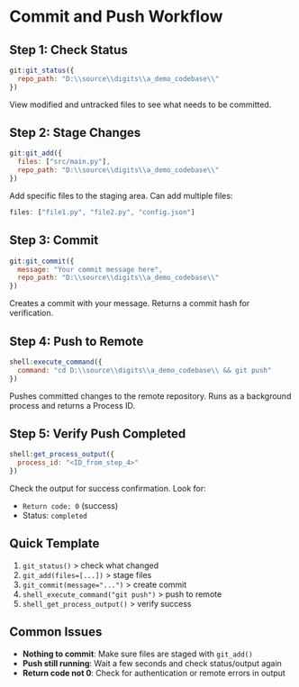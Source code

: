 # Commit and Push Workflow

## Step 1: Check Status

```javascript
git:git_status({
  repo_path: "D:\\source\\digits\\a_demo_codebase\\"
})
```

View modified and untracked files to see what needs to be committed.

## Step 2: Stage Changes

```javascript
git:git_add({
  files: ["src/main.py"],
  repo_path: "D:\\source\\digits\\a_demo_codebase\\"
})
```

Add specific files to the staging area. Can add multiple files:
```javascript
files: ["file1.py", "file2.py", "config.json"]
```

## Step 3: Commit

```javascript
git:git_commit({
  message: "Your commit message here",
  repo_path: "D:\\source\\digits\\a_demo_codebase\\"
})
```

Creates a commit with your message. Returns a commit hash for verification.

## Step 4: Push to Remote

```javascript
shell:execute_command({
  command: "cd D:\\source\\digits\\a_demo_codebase\\ && git push"
})
```

Pushes committed changes to the remote repository. Runs as a background process and returns a Process ID.

## Step 5: Verify Push Completed

```javascript
shell:get_process_output({
  process_id: "<ID_from_step_4>"
})
```

Check the output for success confirmation. Look for:
- `Return code: 0` (success)
- Status: `completed`

## Quick Template

1. `git_status()` > check what changed
2. `git_add(files=[...])` > stage files
3. `git_commit(message="...")` > create commit
4. `shell_execute_command("git push")` > push to remote
5. `shell_get_process_output()` > verify success

## Common Issues

- **Nothing to commit**: Make sure files are staged with `git_add()`
- **Push still running**: Wait a few seconds and check status/output again
- **Return code not 0**: Check for authentication or remote errors in output